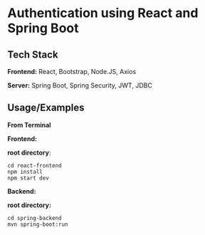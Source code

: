 
# Authentication using React and Spring Boot



## Tech Stack

**Frontend:** React, Bootstrap, Node.JS, Axios

**Server:** Spring Boot, Spring Security, JWT, JDBC

## Usage/Examples

**From Terminal**

**Frontend:**

**root directory**:

    cd react-frontend
    npm install
    npm start dev

**Backend:**

**root directory:**

    cd spring-backend
    mvn spring-boot:run 

    
